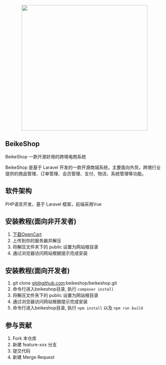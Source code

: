 <p align="center"><a href="https://www.beikeshop.com/" target="_blank"><img src="https://www.beikeshop.com/image/beike.svg" width="400"></a></p>

## BeikeShop

BeikeShop 一款开源好用的跨境电商系统

BeikeShop 是基于 Laravel 开发的一款开源商城系统，主要面向外贸，跨境行业提供的商品管理、订单管理、会员管理、支付、物流、系统管理等功能。


## 软件架构

PHP语言开发，基于 Laravel 框架，前端采用Vue


## 安装教程(面向非开发者)
1. <a href="https://www.beikeshop.com/download" target="_blank">下载OpenCart</a>
2. 上传到你的服务器并解压
3. 将解压文件夹下的 public 设置为网站根目录
4. 通过浏览器访问网站根据提示完成安装

## 安装教程(面向开发者)
1. git clone git@github.com:beikeshop/beikeshop.git
2. 命令行进入beikeshop目录, 执行 `composer install`
3. 将解压文件夹下的 public 设置为网站根目录
4. 通过浏览器访问网站根据提示完成安装
5. 命令行进入beikeshop目录, 执行 `npm install` 以及 `npm run build`

## 参与贡献
1. Fork 本仓库
2. 新建 feature-xxx 分支
3. 提交代码
4. 新建 Merge Request
